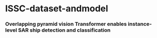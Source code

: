 # ISSC-dataset-andmodel
### Overlapping pyramid vision Transformer enables instance-level SAR ship detection and classification
